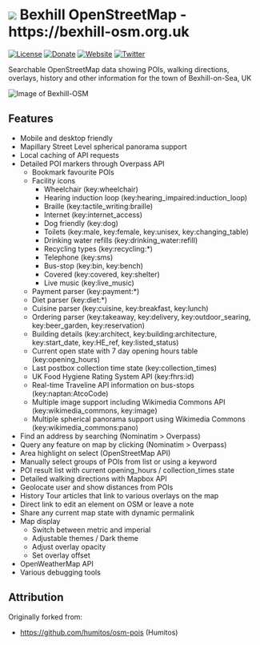 <h1> <img src="https://bexhill-osm.org.uk/favicon-32x32.png"> Bexhill OpenStreetMap - https://bexhill-osm.org.uk </h1>

[![License](https://img.shields.io/badge/license-GPL-blue.svg)](https://github.com/Dr-Mx/bexhill-osm/blob/master/LICENSE)
[![Donate](https://img.shields.io/badge/Donate-PayPal-blue.svg)](https://www.paypal.com/cgi-bin/webscr?cmd=_s-xclick&hosted_button_id=B3X9MHLW4W9TG&source=url)
[![Website](https://img.shields.io/website?url=https%3A%2F%2Fbexhill-osm.org.uk)](https://bexhill-osm.org.uk)
[![Twitter](https://img.shields.io/twitter/follow/BexhillOSM.svg?label=Twitter)](https://twitter.com/BexhillOSM)

Searchable OpenStreetMap data showing POIs, walking directions, overlays, history and other information for the town of Bexhill-on-Sea, UK

![Image of Bexhill-OSM](https://bexhill-osm.org.uk/assets/img/og-preview.jpg)

## Features
- Mobile and desktop friendly
- Mapillary Street Level spherical panorama support
- Local caching of API requests
- Detailed POI markers through Overpass API
  - Bookmark favourite POIs
  - Facility icons
    - Wheelchair (key:wheelchair)
    - Hearing induction loop (key:hearing_impaired:induction_loop)
    - Braille (key:tactile_writing:braille)
    - Internet (key:internet_access)
    - Dog friendly (key:dog)
    - Toilets (key:male, key:female, key:unisex, key:changing_table)
    - Drinking water refills (key:drinking_water:refill)
    - Recycling types (key:recycling:\*)
    - Telephone (key:sms)
    - Bus-stop (key:bin, key:bench)
    - Covered (key:covered, key:shelter)
    - Live music (key:live_music)
  - Payment parser (key:payment:\*)
  - Diet parser (key:diet:\*)
  - Cuisine parser (key:cuisine, key:breakfast, key:lunch)
  - Ordering parser (key:takeaway, key:delivery, key:outdoor_searing, key:beer_garden, key:reservation)
  - Building details (key:architect, key:building:architecture, key:start_date, key:HE_ref, key:listed_status)
  - Current open state with 7 day opening hours table (key:opening_hours)
  - Last postbox collection time state (key:collection_times)
  - UK Food Hygiene Rating System API (key:fhrs:id)
  - Real-time Traveline API information on bus-stops (key:naptan:AtcoCode)
  - Multiple image support including Wikimedia Commons API (key:wikimedia_commons, key:image)
  - Multiple spherical panorama support using Wikimedia Commons (key:wikimedia_commons:pano)
- Find an address by searching (Nominatim > Overpass)
- Query any feature on map by clicking (Nominatim > Overpass)
- Area highlight on select (OpenStreetMap API)
- Manually select groups of POIs from list or using a keyword
- POI result list with current opening_hours / collection_times state
- Detailed walking directions with Mapbox API
- Geolocate user and show distances from POIs
- History Tour articles that link to various overlays on the map
- Direct link to edit an element on OSM or leave a note
- Share any current map state with dynamic permalink
- Map display
  - Switch between metric and imperial
  - Adjustable themes / Dark theme
  - Adjust overlay opacity
  - Set overlay offset
- OpenWeatherMap API
- Various debugging tools

## Attribution

Originally forked from:
 - https://github.com/humitos/osm-pois (Humitos)
